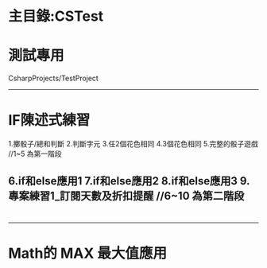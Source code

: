 ﻿# 主目錄:CSTest

# 測試專用
  CsharpProjects/TestProject

---------------------------
# IF陳述式練習
  1.擲骰子/總和判斷
  2.判斷字元
  3.任2個花色相同
  4.3個花色相同
  5.完整的骰子遊戲
  //1~5 為第一階段

  6.if和else應用1
  7.if和else應用2
  8.if和else應用3
  9.專案練習1_訂閱天數及折扣提醒
  //6~10 為第二階段
-------------------------------
# 
-------------------------------
# Math的 MAX 最大值應用
